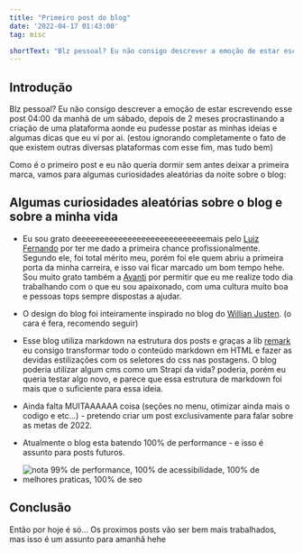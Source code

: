 ```yaml
---
title: "Primeiro post do blog"
date: '2022-04-17 01:43:00'
tag: misc

shortText: "Blz pessoal? Eu não consigo descrever a emoção de estar escrevendo esse post 04:00 da manhã de um sábado, e eu não poderia dormir sem escrever alguma coisa para o blog."
---
```



## Introdução

Blz pessoal? Eu não consigo descrever a emoção de estar escrevendo esse post 04:00 da manhã de um sábado, depois de 2 meses procrastinando a criação de uma plataforma aonde eu pudesse postar as minhas ideias e algumas dicas que eu vi por ai. (estou ignorando completamente o fato de que existem outras diversas plataformas com esse fim, mas tudo bem)

Como é o primeiro post e eu não queria dormir sem antes deixar a primeira marca, vamos para algumas curiosidades aleatórias da noite sobre o blog:

## Algumas curiosidades aleatórias sobre o blog e sobre a minha vida

- Eu sou grato deeeeeeeeeeeeeeeeeeeeeeeeeeeemais pelo [Luiz Fernando](https://www.linkedin.com/in/luizfndsilva/) por ter me dado a primeira chance profissionalmente. Segundo ele, foi total mérito meu, porém foi ele quem abriu a primeira porta da minha carreira, e isso vai ficar marcado um bom tempo hehe. Sou muito grato também a [Avanti](https://penseavanti.com.br/) por permitir que eu me realize todo dia trabalhando com o que eu sou apaixonado, com uma cultura muito boa e pessoas tops sempre dispostas a ajudar.

- O design do blog foi inteiramente inspirado no blog do [Willian Justen](https://www.linkedin.com/in/willianjusten/). (o cara é fera, recomendo seguir)

- Esse blog utiliza markdown na estrutura dos posts e graças a lib [remark](https://www.npmjs.com/package/remark) eu consigo transformar todo o conteúdo markdown em HTML e fazer as devidas estilizações com os seletores do css nas postagens. O blog poderia utilizar algum cms como um Strapi da vida? poderia, porém eu queria testar algo novo, e parece que essa estrutura de markdown foi mais que o suficiente para essa ideia.

- Ainda falta MUITAAAAAA coisa (seções no menu, otimizar ainda mais o codigo e etc...) - pretendo criar um post exclusivamente para falar sobre as metas de 2022.

- Atualmente o blog esta batendo 100% de performance - e isso é assunto para posts futuros.

- ![nota 99% de performance, 100% de acessibilidade, 100% de melhores praticas, 100% de seo](/assets/posts/next-perf.png)
 
## Conclusão

Então por hoje é só... Os proximos posts vão ser bem mais trabalhados, mas isso é um assunto para amanhã hehe